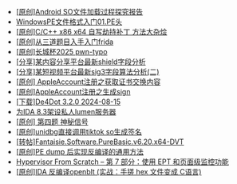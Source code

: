 + [[原创]Android SO文件加载过程探究报告](https://bbs.kanxue.com/thread-286053.htm)
+ [WindowsPE文件格式入门01.PE头](https://bbs.kanxue.com/thread-286052.htm)
+ [[原创]C/C++ x86 x64 自写劫持补丁 方法大杂烩](https://bbs.kanxue.com/thread-282745.htm)
+ [[原创]从三道题目入手入门frida](https://bbs.kanxue.com/thread-260523.htm)
+ [[原创]长城杯2025 pwn-typo](https://bbs.kanxue.com/thread-286051.htm)
+ [[分享]某内容分享平台最新shield字段分析](https://bbs.kanxue.com/thread-285929.htm)
+ [[分享]某短视频平台最新sig3字段算法分析(二)](https://bbs.kanxue.com/thread-285222.htm)
+ [[原创] AppleAccount注册之获取证书交换内容](https://bbs.kanxue.com/thread-285944.htm)
+ [[原创]AppleAccount注册之生成sign](https://bbs.kanxue.com/thread-285959.htm)
+ [[下载]De4Dot 3.2.0 2024-08-15](https://bbs.kanxue.com/thread-285295.htm)
+ [为IDA 8.3架设私人lumen服务器](https://bbs.kanxue.com/thread-279665.htm)
+ [[原创] 第四题 神秘信号](https://bbs.kanxue.com/thread-283032.htm)
+ [[原创]unidbg直接调用tiktok so生成签名](https://bbs.kanxue.com/thread-285623.htm)
+ [[转帖]Fantaisie.Software.PureBasic.v6.20.x64-DVT](https://bbs.kanxue.com/thread-286054.htm)
+ [[原创]PE dump 后实现反编译的通用方法](https://bbs.kanxue.com/thread-284958.htm)
+ [Hypervisor From Scratch – 第 7 部分：使用 EPT 和页面级监控功能](https://bbs.kanxue.com/thread-281153.htm)
+ [[原创]IDA 反编译openblt (实战：手搓 hex 文件变成 C语言)](https://bbs.kanxue.com/thread-285731.htm)
